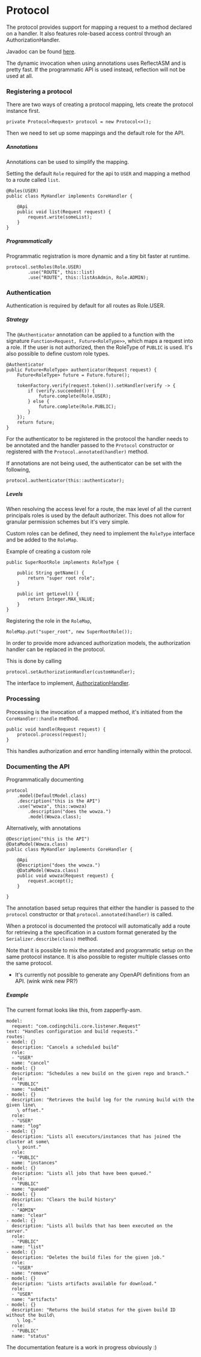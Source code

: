 # Protocol

The protocol provides support for mapping a request to a method declared on a handler. It also 
features role-based access control through an AuthorizationHandler.

Javadoc can be found [here](javadoc/com/codingchili/core/protocol/package-summary.html).

The dynamic invocation when using annotations uses ReflectASM and is pretty fast. If the programmatic
API is used instead, reflection will not be used at all.

### Registering a protocol
There are two ways of creating a protocol mapping, lets create the protocol instance first.

```$java
private Protocol<Request> protocol = new Protocol<>();
```

Then we need to set up some mappings and the default role for the API.

##### Annotations
Annotations can be used to simplify the mapping.
 
Setting the default `Role` required for the api to `USER` and mapping a method to a route called `list`.

```$java
@Roles(USER)
public class MyHandler implements CoreHandler {

    @Api
    public void list(Request request) {
        request.write(someList);
    }
}
``` 

##### Programmatically
Programmatic registration is more dynamic and a tiny bit faster at runtime.

```$java
protocol.setRoles(Role.USER)
        .use("ROUTE", this::list)
        .use("ROUTE", this::listAsAdmin, Role.ADMIN);
```

### Authentication
Authentication is required by default for all routes as Role.USER.

##### Strategy
The `@Authenticator` annotation can be applied to a function with the signature
`Function<Request, Future<RoleType>>`, which maps a request into a role. If the user is not
authorized, then the RoleType of `PUBLIC` is used. It's also possible to define custom role types.

```$java
@Authenticator
public Future<RoleType> authenticator(Request request) {
    Future<RoleType> future = Future.future();
    
    tokenFactory.verify(request.token()).setHandler(verify -> {
        if (verify.succeeded()) {
            future.complete(Role.USER);
        } else {
            future.complete(Role.PUBLIC);
        }
    });
    return future;
}
```

For the authenticator to be registered in the protocol the handler needs to be annotated and the handler
passed to the `Protocol` constructor or registered with the `Protocol.annotated(handler)` method.

If annotations are not being used, the authenticator can be set with the following,

```$java
protocol.authenticator(this::authenticator);
``` 

##### Levels

When resolving the access level for a route, the max level of all the current principals roles is used by the default
authorizer. This does not allow for granular permission schemes but it's very simple. 

Custom roles can be defined, they need to implement the `RoleType` interface and be added to
the `RoleMap`.

Example of creating a custom role

```$java
public SuperRootRole implements RoleType {
    
    public String getName() {
        return "super root role";
    }
    
    public int getLevel() {
        return Integer.MAX_VALUE;
    }
}
```

Registering the role in the `RoleMap`,

```$java
RoleMap.put("super_root", new SuperRootRole());
```

In order to provide more advanced authorization models, the authorization handler can be replaced in the protocol.

This is done by calling
```$java
protocol.setAuthorizationHandler(customHandler);
```

The interface to implement, [AuthorizationHandler](javadoc/com/codingchili/core/protocol/AuthorizationHandler.html).

### Processing
Processing is the invocation of a mapped method, it's initiated from the `CoreHandler::handle` method.

```$java
public void handle(Request request) {
    protocol.process(request);
}
```

This handles authorization and error handling internally within the protocol.

### Documenting the API
Programmatically documenting

```$java
protocol
    .model(DefaultModel.class)
    .description("this is the API")
    .use("wowza", this::wowza)
        .description("does the wowza.")
        .model(Wowza.class);
```

Alternatively, with annotations

```$java
@Description("this is the API")
@DataModel(Wowza.class)
public class MyHandler implements CoreHandler {

    @Api
    @Description("does the wowza.")
    @DataModel(Wowza.class)
    public void wowza(Request request) {
        request.accept();
    }

}
```
The annotation based setup requires that either the handler is passed to the `protocol` constructor or that 
`protocol.annotated(handler)` is called. 

When a protocol is documented the protocol will automatically add a route for retrieving a the specification in a custom 
format generated by the `Serializer.describe(class)` method.

Note that it is possible to mix the annotated and programmatic setup on the same protocol instance. 
It is also possible to register multiple classes onto the same protocol.

- It's currently not possible to generate any OpenAPI definitions from an API. (wink wink new PR?)


##### Example

The current format looks like this, from zapperfly-asm.

```$yaml
model:
  request: "com.codingchili.core.listener.Request"
text: "Handles configuration and build requests."
routes:
- model: {}
  description: "Cancels a scheduled build"
  role:
  - "USER"
  name: "cancel"
- model: {}
  description: "Schedules a new build on the given repo and branch."
  role:
  - "PUBLIC"
  name: "submit"
- model: {}
  description: "Retrieves the build log for the running build with the given line\
    \ offset."
  role:
  - "USER"
  name: "log"
- model: {}
  description: "Lists all executors/instances that has joined the cluster at some\
    \ point."
  role:
  - "PUBLIC"
  name: "instances"
- model: {}
  description: "Lists all jobs that have been queued."
  role:
  - "PUBLIC"
  name: "queued"
- model: {}
  description: "Clears the build history"
  role:
  - "ADMIN"
  name: "clear"
- model: {}
  description: "Lists all builds that has been executed on the server."
  role:
  - "PUBLIC"
  name: "list"
- model: {}
  description: "Deletes the build files for the given job."
  role:
  - "USER"
  name: "remove"
- model: {}
  description: "Lists artifacts available for download."
  role:
  - "USER"
  name: "artifacts"
- model: {}
  description: "Returns the build status for the given build ID without the build\
    \ log."
  role:
  - "PUBLIC"
  name: "status"
```

The documentation feature is a work in progress obviously :)